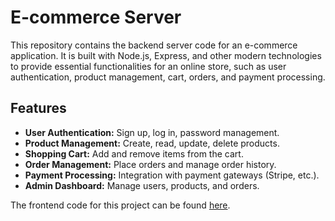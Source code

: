 # E-commerce Server

This repository contains the backend server code for an e-commerce application. It is built with Node.js, Express, and other modern technologies to provide essential functionalities for an online store, such as user authentication, product management, cart, orders, and payment processing.

## Features

- **User Authentication:** Sign up, log in, password management.
- **Product Management:** Create, read, update, delete products.
- **Shopping Cart:** Add and remove items from the cart.
- **Order Management:** Place orders and manage order history.
- **Payment Processing:** Integration with payment gateways (Stripe, etc.).
- **Admin Dashboard:** Manage users, products, and orders.

The frontend code for this project can be found [here](https://github.com/ok-akshat/ecommerce-frontend).
